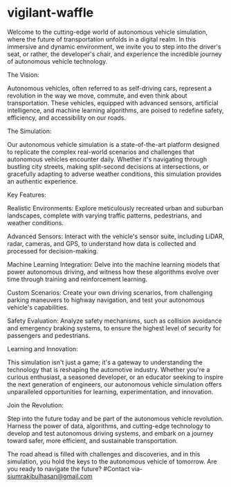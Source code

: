 # vigilant-waffle
Welcome to the cutting-edge world of autonomous vehicle simulation, where the future of transportation unfolds in a digital realm. In this immersive and dynamic environment, we invite you to step into the driver's seat, or rather, the developer's chair, and experience the incredible journey of autonomous vehicle technology.

The Vision:

Autonomous vehicles, often referred to as self-driving cars, represent a revolution in the way we move, commute, and even think about transportation. These vehicles, equipped with advanced sensors, artificial intelligence, and machine learning algorithms, are poised to redefine safety, efficiency, and accessibility on our roads.

The Simulation:

Our autonomous vehicle simulation is a state-of-the-art platform designed to replicate the complex real-world scenarios and challenges that autonomous vehicles encounter daily. Whether it's navigating through bustling city streets, making split-second decisions at intersections, or gracefully adapting to adverse weather conditions, this simulation provides an authentic experience.

Key Features:

Realistic Environments: Explore meticulously recreated urban and suburban landscapes, complete with varying traffic patterns, pedestrians, and weather conditions.

Advanced Sensors: Interact with the vehicle's sensor suite, including LiDAR, radar, cameras, and GPS, to understand how data is collected and processed for decision-making.

Machine Learning Integration: Delve into the machine learning models that power autonomous driving, and witness how these algorithms evolve over time through training and reinforcement learning.

Custom Scenarios: Create your own driving scenarios, from challenging parking maneuvers to highway navigation, and test your autonomous vehicle's capabilities.

Safety Evaluation: Analyze safety mechanisms, such as collision avoidance and emergency braking systems, to ensure the highest level of security for passengers and pedestrians.

Learning and Innovation:

This simulation isn't just a game; it's a gateway to understanding the technology that is reshaping the automotive industry. Whether you're a curious enthusiast, a seasoned developer, or an educator seeking to inspire the next generation of engineers, our autonomous vehicle simulation offers unparalleled opportunities for learning, experimentation, and innovation.

Join the Revolution:

Step into the future today and be part of the autonomous vehicle revolution. Harness the power of data, algorithms, and cutting-edge technology to develop and test autonomous driving systems, and embark on a journey toward safer, more efficient, and sustainable transportation.

The road ahead is filled with challenges and discoveries, and in this simulation, you hold the keys to the autonomous vehicle of tomorrow. Are you ready to navigate the future?
#Contact via- siumrakibulhasan@gmail.com
